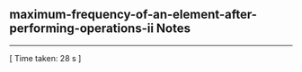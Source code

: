 <h2>maximum-frequency-of-an-element-after-performing-operations-ii Notes</h2><hr>[ Time taken: 28 s ]
